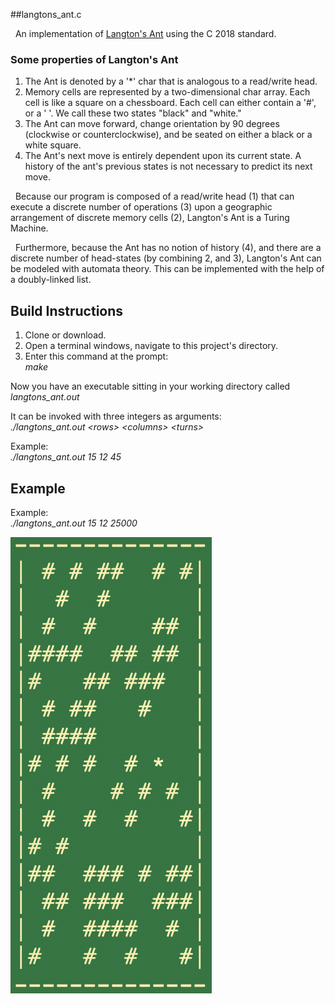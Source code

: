 ##langtons_ant.c 
<p>&nbsp; An implementation of <a href="https://en.wikipedia.org/wiki/Langton%27s_ant">Langton's Ant</a> using the C 2018 standard.
</p>

### Some properties of Langton's Ant
<p>
	<ol>
		<li> 
		The Ant is denoted by a '*' char that is analogous to a read/write head.
		</li>
		<li> 
		Memory cells are represented by a two-dimensional char array. Each cell is like a square on a chessboard. Each cell can either contain a '#', or a ' '. We call these two states "black" and "white." 
		</li>
		<li>
		The Ant can move forward, change orientation by 90 degrees (clockwise or counterclockwise), and be seated on either a black or a white square.
		</li>
		<li>
		The Ant's next move is entirely dependent upon its current state. A history of the ant's previous states is not necessary to predict its next move.
		</li>
	</ol>
</p>


<p>
&nbsp; Because our program is composed of a read/write head (1) that can execute a discrete number of operations (3)  upon a geographic arrangement of discrete memory cells (2), Langton's Ant is a Turing Machine. 
</p>

<p>
&nbsp; Furthermore, because the Ant has no notion of history (4), and there are a discrete number of head-states (by combining 2, and 3), Langton's Ant can be modeled with automata theory. This can be implemented with the help of a doubly-linked list.
</p>

## Build Instructions
<p>
	<ol>
		<li>
			Clone or download.
		</li>
		<li>
			Open a terminal windows, navigate to this project's directory. 
		</li>
		<li>
			Enter this command at the prompt: <br> <em>make</em> 
		</li>
	</ol>
</p>

<p>
Now you have an executable sitting in your working directory called <em>langtons_ant.out</em>
</p>

<p>
It can be invoked with three integers as arguments:
<br><em>./langtons_ant.out &lt;rows&gt; &lt;columns&gt; &lt;turns&gt;</em>
</p>

<p>
	Example: <br> <em>./langtons_ant.out 15 12 45</em>
</p>

## Example
<p>
	Example: <br> <em>./langtons_ant.out 15 12 25000</em>
</p>

<div>
	<img src="/example.png">
</div>
